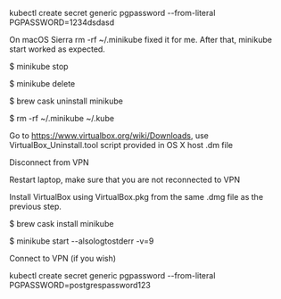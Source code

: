 kubectl create secret generic pgpassword  --from-literal PGPASSWORD=1234dsdasd

On macOS Sierra rm -rf ~/.minikube fixed it for me. After that, minikube start worked as expected.

$ minikube stop

$ minikube delete

$ brew cask uninstall minikube

$ rm -rf ~/.minikube ~/.kube

Go to https://www.virtualbox.org/wiki/Downloads, use VirtualBox_Uninstall.tool script provided in OS X host .dm file

Disconnect from VPN

Restart laptop, make sure that you are not reconnected to VPN

Install VirtualBox using VirtualBox.pkg from the same .dmg file as the previous step.

$ brew cask install minikube

$ minikube start --alsologtostderr -v=9

Connect to VPN (if you wish)

kubectl create secret generic pgpassword  --from-literal PGPASSWORD=postgrespassword123